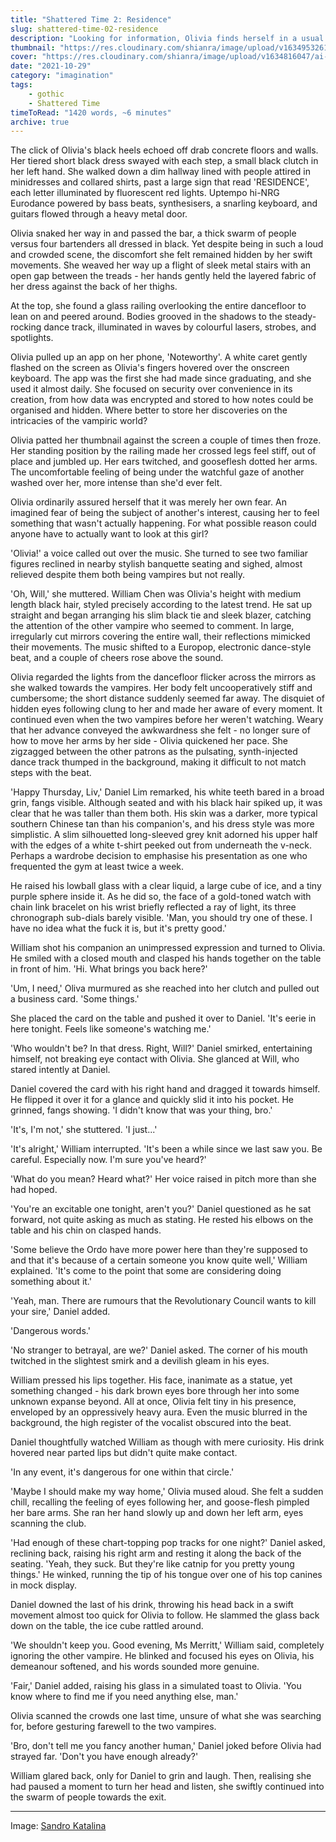 ```yaml
---
title: "Shattered Time 2: Residence"
slug: shattered-time-02-residence
description: "Looking for information, Olivia finds herself in a usual spot - one frequented by those not quite human - and bumps into some familiar faces. But, with uncertainty hanging over her, can she continue to navigate this perilous world, or will it consume her whole?"
thumbnail: "https://res.cloudinary.com/shianra/image/upload/v1634953261/ai-dreams/covers/thumbnails/sandro-katalina-k1bO_VTiZSs-unsplash_c7y2hv.jpg"
cover: "https://res.cloudinary.com/shianra/image/upload/v1634816047/ai-dreams/covers/sandro-katalina-k1bO_VTiZSs-unsplash-min_m0wibd.jpg"
date: "2021-10-29"
category: "imagination"
tags:
    - gothic
    - Shattered Time
timeToRead: "1420 words, ~6 minutes"
archive: true
---
```


The click of Olivia's black heels echoed off drab concrete floors and walls. Her tiered short black dress swayed with each step, a small black clutch in her left hand. She walked down a dim hallway lined with people attired in minidresses and collared shirts, past a large sign that read 'RESIDENCE', each letter illuminated by fluorescent red lights. Uptempo hi-NRG Eurodance powered by bass beats, synthesisers, a snarling keyboard, and guitars flowed through a heavy metal door.

Olivia snaked her way in and passed the bar, a thick swarm of people versus four bartenders all dressed in black. Yet despite being in such a loud and crowded scene, the discomfort she felt remained hidden by her swift movements. She weaved her way up a flight of sleek metal stairs with an open gap between the treads - her hands gently held the layered fabric of her dress against the back of her thighs.

At the top, she found a glass railing overlooking the entire dancefloor to lean on and peered around. Bodies grooved in the shadows to the steady-rocking dance track, illuminated in waves by colourful lasers, strobes, and spotlights.

Olivia pulled up an app on her phone, 'Noteworthy'. A white caret gently flashed on the screen as Olivia's fingers hovered over the onscreen keyboard. The app was the first she had made since graduating, and she used it almost daily. She focused on security over convenience in its creation, from how data was encrypted and stored to how notes could be organised and hidden. Where better to store her discoveries on the intricacies of the vampiric world?

Olivia patted her thumbnail against the screen a couple of times then froze. Her standing position by the railing made her crossed legs feel stiff, out of place and jumbled up. Her ears twitched, and gooseflesh dotted her arms. The uncomfortable feeling of being under the watchful gaze of another washed over her, more intense than she'd ever felt.

Olivia ordinarily assured herself that it was merely her own fear. An imagined fear of being the subject of another's interest, causing her to feel something that wasn't actually happening. For what possible reason could anyone have to actually want to look at this girl?

'Olivia!' a voice called out over the music. She turned to see two familiar figures reclined in nearby stylish banquette seating and sighed, almost relieved despite them both being vampires but not really.

'Oh, Will,' she muttered. William Chen was Olivia's height with medium length black hair, styled precisely according to the latest trend. He sat up straight and began arranging his slim black tie and sleek blazer, catching the attention of the other vampire who seemed to comment. In large, irregularly cut mirrors covering the entire wall, their reflections mimicked their movements. The music shifted to a Europop, electronic dance-style beat, and a couple of cheers rose above the sound.

Olivia regarded the lights from the dancefloor flicker across the mirrors as she walked towards the vampires. Her body felt uncooperatively stiff and cumbersome; the short distance suddenly seemed far away. The disquiet of hidden eyes following clung to her and made her aware of every moment. It continued even when the two vampires before her weren't watching. Weary that her advance conveyed the awkwardness she felt -  no longer sure of how to move her arms by her side - Olivia quickened her pace. She zigzagged between the other patrons as the pulsating, synth-injected dance track thumped in the background, making it difficult to not match steps with the beat.

'Happy Thursday, Liv,' Daniel Lim remarked, his white teeth bared in a broad grin, fangs visible. Although seated and with his black hair spiked up, it was clear that he was taller than them both. His skin was a darker, more typical southern Chinese tan than his companion's, and his dress style was more simplistic. A slim silhouetted long-sleeved grey knit adorned his upper half with the edges of a white t-shirt peeked out from underneath the v-neck. Perhaps a wardrobe decision to emphasise his presentation as one who frequented the gym at least twice a week.

He raised his lowball glass with a clear liquid, a large cube of ice, and a tiny purple sphere inside it. As he did so, the face of a gold-toned watch with chain link bracelet on his wrist briefly reflected a ray of light, its three chronograph sub-dials barely visible. 'Man, you should try one of these. I have no idea what the fuck it is, but it's pretty good.'

William shot his companion an unimpressed expression and turned to Olivia. He smiled with a closed mouth and clasped his hands together on the table in front of him. 'Hi. What brings you back here?'

'Um, I need,' Oliva murmured as she reached into her clutch and pulled out a business card. 'Some things.'

She placed the card on the table and pushed it over to Daniel. 'It's eerie in here tonight. Feels like someone's watching me.'

'Who wouldn't be? In that dress. Right, Will?' Daniel smirked, entertaining himself, not breaking eye contact with Olivia. She glanced at Will, who stared intently at Daniel.

Daniel covered the card with his right hand and dragged it towards himself. He flipped it over it for a glance and quickly slid it into his pocket. He grinned, fangs showing. 'I didn't know that was your thing, bro.'

'It's, I'm not,' she stuttered. 'I just...'

'It's alright,' William interrupted. 'It's been a while since we last saw you. Be careful. Especially now. I'm sure you've heard?'

'What do you mean? Heard what?' Her voice raised in pitch more than she had hoped.

'You're an excitable one tonight, aren't you?' Daniel questioned as he sat forward, not quite asking as much as stating. He rested his elbows on the table and his chin on clasped hands.

'Some believe the Ordo have more power here than they're supposed to and that it's because of a certain someone you know quite well,' William explained. 'It's come to the point that some are considering doing something about it.'

'Yeah, man. There are rumours that the Revolutionary Council wants to kill your sire,' Daniel added.

'Dangerous words.'

'No stranger to betrayal, are we?' Daniel asked. The corner of his mouth twitched in the slightest smirk and a devilish gleam in his eyes.

William pressed his lips together. His face, inanimate as a statue, yet something changed - his dark brown eyes bore through her into some unknown expanse beyond. All at once, Olivia felt tiny in his presence, enveloped by an oppressively heavy aura. Even the music blurred in the background, the high register of the vocalist obscured into the beat.

Daniel thoughtfully watched William as though with mere curiosity. His drink hovered near parted lips but didn't quite make contact.

'In any event, it's dangerous for one within that circle.'

'Maybe I should make my way home,' Olivia mused aloud. She felt a sudden chill, recalling the feeling of eyes following her, and goose-flesh pimpled her bare arms. She ran her hand slowly up and down her left arm, eyes scanning the club.

'Had enough of these chart-topping pop tracks for one night?' Daniel asked, reclining back, raising his right arm and resting it along the back of the seating. 'Yeah, they suck. But they're like catnip for you pretty young things.' He winked, running the tip of his tongue over one of his top canines in mock display.

Daniel downed the last of his drink, throwing his head back in a swift movement almost too quick for Olivia to follow. He slammed the glass back down on the table, the ice cube rattled around.

'We shouldn't keep you. Good evening, Ms Merritt,'  William said, completely ignoring the other vampire. He blinked and focused his eyes on Olivia, his demeanour softened, and his words sounded more genuine.

'Fair,' Daniel added, raising his glass in a simulated toast to Olivia. 'You know where to find me if you need anything else, man.'

Olivia scanned the crowds one last time, unsure of what she was searching for, before gesturing farewell to the two vampires.

'Bro, don't tell me you fancy another human,' Daniel joked before Olivia had strayed far. 'Don't you have enough already?'

William glared back, only for Daniel to grin and laugh. Then, realising she had paused a moment to turn her head and listen, she swiftly continued into the swarm of people towards the exit.

---

Image: <a href="https://unsplash.com/photos/k1bO_VTiZSs" rel="noopener" target="_blank">Sandro Katalina</a>